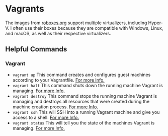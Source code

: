 # Vagrants

The images from [roboxes.org](https://roboxes.org/) support multiple
virtualizers, including Hyper-V. I often use their boxes because they are
compatible with Windows, Linux, and macOS, as well as their respective
virtualizers.

## Helpful Commands

### Vagrant

- `vagrant up` This command creates and configures guest machines according to
  your Vagrantfile. [For more Info.](https://www.vagrantup.com/docs/cli/up)
- `vagrant halt` This command shuts down the running machine Vagrant is
  managing. [For more Info.](https://www.vagrantup.com/docs/cli/halt)
- `vagrant destroy` This command stops the running machine Vagrant is managing
  and destroys all resources that were created during the machine creation
  process. [For more Info.](https://www.vagrantup.com/docs/cli/destroy)
- `vagrant ssh` This will SSH into a running Vagrant machine and give you access
  to a shell. [For more Info.](https://www.vagrantup.com/docs/cli/ssh)
- `vagrant status` This will tell you the state of the machines Vagrant is
  managing. [For more Info.](https://www.vagrantup.com/docs/cli/status)

